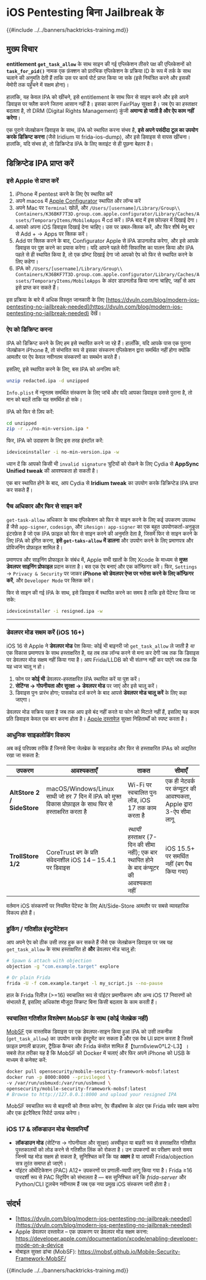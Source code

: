# iOS Pentesting बिना Jailbreak के

{{#include ../../banners/hacktricks-training.md}}

## मुख्य विचार

**entitlement `get_task_allow`** के साथ साइन की गई एप्लिकेशन तीसरे पक्ष की एप्लिकेशनों को **`task_for_pid()`** नामक एक फ़ंक्शन को प्रारंभिक एप्लिकेशन के प्रक्रिया ID के रूप में तर्क के साथ चलाने की अनुमति देती हैं ताकि उस पर कार्य पोर्ट प्राप्त किया जा सके (इसे नियंत्रित करने और इसकी मेमोरी तक पहुँचने में सक्षम होना)।

हालांकि, यह केवल IPA को खींचने, इसे entitlement के साथ फिर से साइन करने और इसे अपने डिवाइस पर फ्लैश करने जितना आसान नहीं है। इसका कारण FairPlay सुरक्षा है। जब ऐप का हस्ताक्षर बदलता है, तो DRM (Digital Rights Management) कुंजी **अमान्य हो जाती है और ऐप काम नहीं करेगा**।

एक पुराने जेलब्रोकन डिवाइस के साथ, IPA को स्थापित करना संभव है, **इसे अपने पसंदीदा टूल का उपयोग करके डिक्रिप्ट करना** (जैसे Iridium या frida-ios-dump), और इसे डिवाइस से वापस खींचना। हालांकि, यदि संभव हो, तो डिक्रिप्टेड IPA के लिए क्लाइंट से ही पूछना बेहतर है।

## डिक्रिप्टेड IPA प्राप्त करें

### इसे Apple से प्राप्त करें

1. iPhone में pentest करने के लिए ऐप स्थापित करें
2. अपने macos में [Apple Configurator](https://apps.apple.com/au/app/apple-configurator/id1037126344?mt=12) स्थापित और लॉन्च करें
3. अपने Mac पर `Terminal` खोलें, और `/Users/[username]/Library/Group\\ Containers/K36BKF7T3D.group.com.apple.configurator/Library/Caches/Assets/TemporaryItems/MobileApps` में cd करें। IPA बाद में इस फ़ोल्डर में दिखाई देगा।
4. आपको अपना iOS डिवाइस दिखाई देना चाहिए। उस पर डबल-क्लिक करें, और फिर शीर्ष मेनू बार से Add + → Apps पर क्लिक करें।
5. Add पर क्लिक करने के बाद, Configurator Apple से IPA डाउनलोड करेगा, और इसे आपके डिवाइस पर पुश करने का प्रयास करेगा। यदि आपने पहले मेरी सिफारिश का पालन किया और IPA पहले से ही स्थापित किया है, तो एक प्रॉम्प्ट दिखाई देगा जो आपको ऐप को फिर से स्थापित करने के लिए कहेगा।
6. IPA को `/Users/[username]/Library/Group\\ Containers/K36BKF7T3D.group.com.apple.configurator/Library/Caches/Assets/TemporaryItems/MobileApps` के अंदर डाउनलोड किया जाना चाहिए, जहाँ से आप इसे प्राप्त कर सकते हैं।

इस प्रक्रिया के बारे में अधिक विस्तृत जानकारी के लिए [https://dvuln.com/blog/modern-ios-pentesting-no-jailbreak-needed](https://dvuln.com/blog/modern-ios-pentesting-no-jailbreak-needed) देखें।

### ऐप को डिक्रिप्ट करना

IPA को डिक्रिप्ट करने के लिए हम इसे स्थापित करने जा रहे हैं। हालाँकि, यदि आपके पास एक पुराना जेलब्रोकन iPhone है, तो संभावित रूप से इसका संस्करण एप्लिकेशन द्वारा समर्थित नहीं होगा क्योंकि आमतौर पर ऐप केवल नवीनतम संस्करणों का समर्थन करते हैं।

इसलिए, इसे स्थापित करने के लिए, बस IPA को अनज़िप करें:
```bash
unzip redacted.ipa -d unzipped
```
`Info.plist` में न्यूनतम समर्थित संस्करण के लिए जांचें और यदि आपका डिवाइस उससे पुराना है, तो मान को बदलें ताकि यह समर्थित हो सके।

IPA को फिर से ज़िप करें:
```bash
cd unzipped
zip -r ../no-min-version.ipa *
```
फिर, IPA को उदाहरण के लिए इस तरह इंस्टॉल करें:
```bash
ideviceinstaller -i no-min-version.ipa -w
```
ध्यान दें कि आपको किसी भी `invalid signature` त्रुटियों को रोकने के लिए Cydia से **AppSync Unified tweak** की आवश्यकता हो सकती है।

एक बार स्थापित होने के बाद, आप Cydia से **Iridium tweak** का उपयोग करके डिक्रिप्टेड IPA प्राप्त कर सकते हैं।

### पैच अधिकार और फिर से साइन करें

`get-task-allow` अधिकार के साथ एप्लिकेशन को फिर से साइन करने के लिए कई उपकरण उपलब्ध हैं जैसे `app-signer`, `codesign`, और `iResign`। `app-signer` का एक बहुत उपयोगकर्ता-अनुकूल इंटरफ़ेस है जो एक IPA फ़ाइल को फिर से साइन करने की अनुमति देता है, जिसमें फिर से साइन करने के लिए IPA को इंगित करना, **इसे `get-taks-allow` में डालना** और उपयोग करने के लिए प्रमाणपत्र और प्रोविजनिंग प्रोफ़ाइल शामिल है।

प्रमाणपत्र और साइनिंग प्रोफाइल के संबंध में, Apple सभी खातों के लिए Xcode के माध्यम से **मुफ्त डेवलपर साइनिंग प्रोफाइल** प्रदान करता है। बस एक ऐप बनाएं और एक कॉन्फ़िगर करें। फिर, `Settings` → `Privacy & Security` पर जाकर **iPhone को डेवलपर ऐप्स पर भरोसा करने के लिए कॉन्फ़िगर करें**, और `Developer Mode` पर क्लिक करें।

फिर से साइन की गई IPA के साथ, इसे डिवाइस में स्थापित करने का समय है ताकि इसे पेंटेस्ट किया जा सके:
```bash
ideviceinstaller -i resigned.ipa -w
```
---

### डेवलपर मोड सक्षम करें (iOS 16+)

iOS 16 से Apple ने **डेवलपर मोड** पेश किया: कोई भी बाइनरी जो `get_task_allow` ले जाती है *या* एक विकास प्रमाणपत्र के साथ हस्ताक्षरित है, वह तब तक लॉन्च करने से मना कर देगी जब तक कि डिवाइस पर डेवलपर मोड सक्षम नहीं किया गया है। आप Frida/LLDB को भी संलग्न नहीं कर पाएंगे जब तक कि यह ध्वज चालू न हो।

1. फोन पर **कोई भी** डेवलपर-हस्ताक्षरित IPA स्थापित करें या पुश करें।
2. **सेटिंग्स → गोपनीयता और सुरक्षा → डेवलपर मोड** पर जाएं और इसे चालू करें।
3. डिवाइस पुनः प्रारंभ होगा; पासकोड दर्ज करने के बाद आपसे **डेवलपर मोड चालू करें** के लिए कहा जाएगा।

डेवलपर मोड सक्रिय रहता है जब तक आप इसे बंद नहीं करते या फोन को मिटाते नहीं हैं, इसलिए यह कदम प्रति डिवाइस केवल एक बार करना होता है। [Apple दस्तावेज़](https://developer.apple.com/documentation/xcode/enabling-developer-mode-on-a-device) सुरक्षा निहितार्थों को स्पष्ट करता है।

### आधुनिक साइडलोडिंग विकल्प

अब कई परिपक्व तरीके हैं जिनसे बिना जेलब्रेक के साइडलोड और फिर से हस्ताक्षरित IPAs को अद्यतित रखा जा सकता है:

| उपकरण | आवश्यकताएँ | ताकत | सीमाएँ |
|------|--------------|-----------|-------------|
| **AltStore 2 / SideStore** | macOS/Windows/Linux साथी जो हर 7 दिन में IPA को मुफ्त विकास प्रोफ़ाइल के साथ फिर से हस्ताक्षरित करता है | Wi-Fi पर स्वचालित पुनः लोड, iOS 17 तक काम करता है | एक ही नेटवर्क पर कंप्यूटर की आवश्यकता, Apple द्वारा 3-ऐप सीमा लागू |
| **TrollStore 1/2** | CoreTrust बग के प्रति संवेदनशील iOS 14 – 15.4.1 पर डिवाइस | *स्थायी* हस्ताक्षर (7-दिन की सीमा नहीं); एक बार स्थापित होने के बाद कंप्यूटर की आवश्यकता नहीं | iOS 15.5+ पर समर्थित नहीं (बग पैच किया गया) |

वर्तमान iOS संस्करणों पर नियमित पेंटेस्ट के लिए Alt/Side-Store आमतौर पर सबसे व्यावहारिक विकल्प होते हैं।

### हुकिंग / गतिशील इंस्ट्रुमेंटेशन

आप अपने ऐप को ठीक उसी तरह हुक कर सकते हैं जैसे एक जेलब्रोकन डिवाइस पर जब यह `get_task_allow` के साथ हस्ताक्षरित हो **और** डेवलपर मोड चालू हो:
```bash
# Spawn & attach with objection
objection -g "com.example.target" explore

# Or plain Frida
frida -U -f com.example.target -l my_script.js --no-pause
```
हाल के Frida रिलीज़ (>=16) स्वचालित रूप से पॉइंटर प्रमाणीकरण और अन्य iOS 17 निवारणों को संभालते हैं, इसलिए अधिकांश मौजूदा स्क्रिप्ट बिना किसी बदलाव के काम करती हैं।

### स्वचालित गतिशील विश्लेषण MobSF के साथ (कोई जेलब्रेक नहीं)

[MobSF](https://mobsf.github.io/Mobile-Security-Framework-MobSF/) एक वास्तविक डिवाइस पर एक डेवलपर-साइन किया हुआ IPA को उसी तकनीक (`get_task_allow`) का उपयोग करके इंस्ट्रूमेंट कर सकता है और एक वेब UI प्रदान करता है जिसमें फ़ाइल प्रणाली ब्राउज़र, ट्रैफ़िक कैप्चर और Frida कंसोल शामिल हैं【turn6view0†L2-L3】। सबसे तेज़ तरीका यह है कि MobSF को Docker में चलाएं और फिर अपने iPhone को USB के माध्यम से कनेक्ट करें:
```bash
docker pull opensecurity/mobile-security-framework-mobsf:latest
docker run -p 8000:8000 --privileged \
-v /var/run/usbmuxd:/var/run/usbmuxd \
opensecurity/mobile-security-framework-mobsf:latest
# Browse to http://127.0.0.1:8000 and upload your resigned IPA
```
MobSF स्वचालित रूप से बाइनरी को तैनात करेगा, ऐप सैंडबॉक्स के अंदर एक Frida सर्वर सक्षम करेगा और एक इंटरैक्टिव रिपोर्ट उत्पन्न करेगा।

### iOS 17 & लॉकडाउन मोड चेतावनियाँ

* **लॉकडाउन मोड** (सेटिंग्स → गोपनीयता और सुरक्षा) अस्वीकृत या बाहरी रूप से हस्ताक्षरित गतिशील पुस्तकालयों को लोड करने से गतिशील लिंक को रोकता है। उन उपकरणों का परीक्षण करते समय जिनमें यह मोड सक्षम हो सकता है, सुनिश्चित करें कि यह **अक्षम** है या आपकी Frida/objection सत्र तुरंत समाप्त हो जाएंगे।
* पॉइंटर ऑथेंटिकेशन (PAC) A12+ उपकरणों पर प्रणाली-व्यापी लागू किया गया है। Frida ≥16 पारदर्शी रूप से PAC स्ट्रिपिंग को संभालता है — बस सुनिश्चित करें कि *frida-server* और Python/CLI टूलचेन नवीनतम हैं जब एक नया प्रमुख iOS संस्करण जारी होता है।

## संदर्भ

- [https://dvuln.com/blog/modern-ios-pentesting-no-jailbreak-needed](https://dvuln.com/blog/modern-ios-pentesting-no-jailbreak-needed)
- Apple डेवलपर दस्तावेज़ – एक उपकरण पर डेवलपर मोड सक्षम करना: <https://developer.apple.com/documentation/xcode/enabling-developer-mode-on-a-device>
- मोबाइल सुरक्षा ढांचा (MobSF): <https://mobsf.github.io/Mobile-Security-Framework-MobSF/>

{{#include ../../banners/hacktricks-training.md}}
